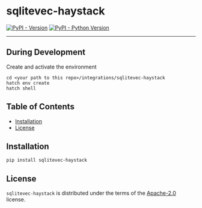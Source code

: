 # sqlitevec-haystack

[![PyPI - Version](https://img.shields.io/pypi/v/sqlitevec-haystack.svg)](https://pypi.org/project/sqlitevec-haystack)
[![PyPI - Python Version](https://img.shields.io/pypi/pyversions/sqlitevec-haystack.svg)](https://pypi.org/project/sqlitevec-haystack)

-----

## During Development

Create and activate the environment
```console
cd <your path to this repo>/integrations/sqlitevec-haystack
hatch env create
hatch shell
```


## Table of Contents

- [Installation](#installation)
- [License](#license)

## Installation

```console
pip install sqlitevec-haystack
```

## License

`sqlitevec-haystack` is distributed under the terms of the [Apache-2.0](https://spdx.org/licenses/Apache-2.0.html) license.
